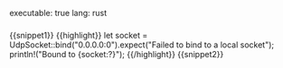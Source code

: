 executable: true
lang: rust
###
{{snippet1}}
{{highlight}}
    let socket = UdpSocket::bind("0.0.0.0:0").expect("Failed to bind to a local socket");
    println!("Bound to {socket:?}");
{{/highlight}}
{{snippet2}}

